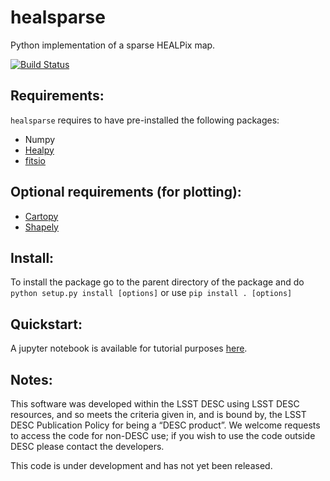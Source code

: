 # healsparse
Python implementation of a sparse HEALPix map.

[![Build Status](https://travis-ci.org/LSSTDESC/healsparse.svg?branch=master)](https://travis-ci.org/LSSTDESC/healsparse)

## Requirements:

`healsparse` requires to have pre-installed the following packages:

- Numpy
- [Healpy](https://github.com/healpy/healpy)
- [fitsio](https://github.com/esheldon/fitsio)

## Optional requirements (for plotting):

- [Cartopy](https://scitools.org.uk/cartopy/docs/latest/)
- [Shapely](https://shapely.readthedocs.io/en/stable/manual.html)

## Install:

To install the package go to the parent directory of the package and do `python
setup.py install [options]` or use `pip install . [options]`

## Quickstart:

A jupyter notebook is available for tutorial purposes [here](./tutorial/quickstart.ipynb).

## Notes:

This software was developed within the LSST DESC using LSST DESC resources, and
so meets the criteria given in, and is bound by, the LSST DESC Publication
Policy for being a “DESC product”.  We welcome requests to access the code for
non-DESC use; if you wish to use the code outside DESC please contact the
developers.

This code is under development and has not yet been released.

